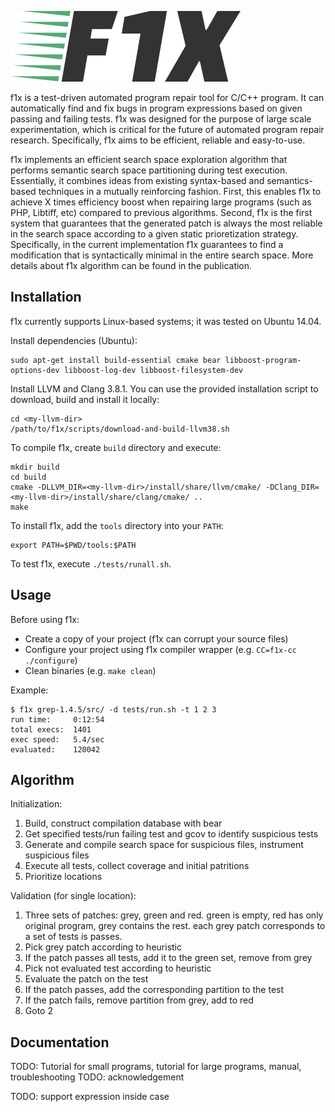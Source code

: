 ![workflow](doc/logo.png)

f1x is a test-driven automated program repair tool for C/C++ program. It can automatically find and fix bugs in program expressions based on given passing and failing tests. f1x was designed for the purpose of large scale experimentation, which is critical for the future of automated program repair research. Specifically, f1x aims to be efficient, reliable and easy-to-use.

f1x implements an efficient search space exploration algorithm that performs semantic search space partitioning during test execution. Essentially, it combines ideas from existing syntax-based and semantics-based techniques in a mutually reinforcing fashion. First, this enables f1x to achieve X times efficiency boost when repairing large programs (such as PHP, Libtiff, etc) compared to previous algorithms. Second, f1x is the first system that guarantees that the generated patch is always the most reliable in the search space according to a given static prioretization strategy. Specifically, in the current implementation f1x guarantees to find a modification that is syntactically minimal in the entire search space. More details about f1x algorithm can be found in the publication.

## Installation ##

f1x currently supports Linux-based systems; it was tested on Ubuntu 14.04.

Install dependencies (Ubuntu):

    sudo apt-get install build-essential cmake bear libboost-program-options-dev libboost-log-dev libboost-filesystem-dev
    
Install LLVM and Clang 3.8.1. You can use the provided installation script to download, build and install it locally:

    cd <my-llvm-dir>
    /path/to/f1x/scripts/download-and-build-llvm38.sh
    
To compile f1x, create `build` directory and execute:
    
    mkdir build
    cd build
    cmake -DLLVM_DIR=<my-llvm-dir>/install/share/llvm/cmake/ -DClang_DIR=<my-llvm-dir>/install/share/clang/cmake/ ..
    make
    
To install f1x, add the `tools` directory into your `PATH`:

    export PATH=$PWD/tools:$PATH
    
To test f1x, execute `./tests/runall.sh`.
    
## Usage ##
    
Before using f1x:

- Create a copy of your project (f1x can corrupt your source files)
- Configure your project using f1x compiler wrapper (e.g. `CC=f1x-cc ./configure`)
- Clean binaries (e.g. `make clean`)

Example:

    $ f1x grep-1.4.5/src/ -d tests/run.sh -t 1 2 3
    run time:     0:12:54
    total execs:  1401
    exec speed:   5.4/sec
    evaluated:    120042
    
## Algorithm ##

Initialization:

1. Build, construct compilation database with bear
2. Get specified tests/run failing test and gcov to identify suspicious tests
3. Generate and compile search space for suspicious files, instrument suspicious files
4. Execute all tests, collect coverage and initial patritions
5. Prioritize locations

Validation (for single location):

1. Three sets of patches: grey, green and red. green is empty, red has only original program, grey contains the rest. each grey patch corresponds to a set of tests is passes.
2. Pick grey patch according to heuristic
3. If the patch passes all tests, add it to the green set, remove from grey
4. Pick not evaluated test according to heuristic
5. Evaluate the patch on the test
6. If the patch passes, add the corresponding partition to the test
7. If the patch fails, remove partition from grey, add to red
8. Goto 2

## Documentation ##

TODO: Tutorial for small programs, tutorial for large programs, manual, troubleshooting
TODO: acknowledgement

TODO: support expression inside case
